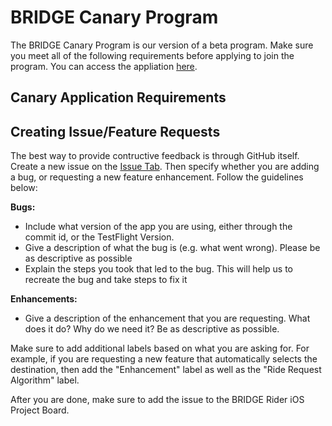 # BRIDGE Canary Program

The BRIDGE Canary Program is our version of a beta program. Make sure you meet all of the following requirements before applying to join the program. You can access the appliation <a href="www.bridgeridesharing-app.firebaseio.com" target="_blank">here</a>.

## Canary Application Requirements



## Creating Issue/Feature Requests

The best way to provide contructive feedback is through GitHub itself. Create a new issue on the [Issue Tab](https://github.com/BK1031/BRIDGE-Rider-ios/issues). Then specify whether you are adding a bug, or requesting a new feature enhancement. Follow the guidelines below:

**Bugs:**
- Include what version of the app you are using, either through the commit id, or the TestFlight Version.
- Give a description of what the bug is (e.g. what went wrong). Please be as descriptive as possible
- Explain the steps you took that led to the bug. This will help us to recreate the bug and take steps to fix it

**Enhancements:**
- Give a description of the enhancement that you are requesting. What does it do? Why do we need it? Be as descriptive as possible.

Make sure to add additional labels based on what you are asking for. For example, if you are requesting a new feature that automatically selects the destination, then add the "Enhancement" label as well as the "Ride Request Algorithm" label.

After you are done, make sure to add the issue to the BRIDGE Rider iOS Project Board.